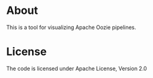 # About

This is a tool for visualizing Apache Oozie pipelines.

# License

The code is licensed under Apache License, Version 2.0
